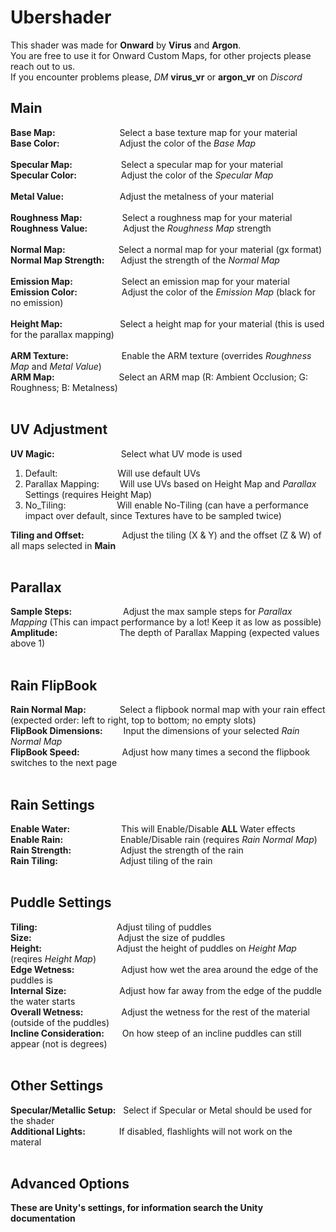 # Ubershader
This shader was made for **Onward** by **Virus** and **Argon**. <br>
You are free to use it for Onward Custom Maps, for other projects please reach out to us. <br>
If you encounter problems please, *DM* **virus_vr** or **argon_vr** on *Discord*

## Main
**Base Map:**  &emsp;&emsp;&emsp;&emsp;&emsp;&emsp;&ensp;&nbsp;           Select a base texture map for your material <br>
**Base Color:**  &emsp;&emsp;&emsp;&emsp;&emsp;&emsp;&nbsp;               Adjust the color of the *Base Map* <br>
<br>
**Specular Map:**  &emsp;&emsp;&emsp;&emsp;&emsp;                         Select a specular map for your material <br>
**Specular Color:**  &emsp;&emsp;&emsp;&emsp;&ensp;                       Adjust the color of the *Specular Map* <br>
<br>
**Metal Value:** &emsp;&nbsp;&emsp;&emsp;&emsp;&emsp;&nbsp;&nbsp;         Adjust the metalness of your material <br>
<br>
**Roughness Map:**  &emsp;&emsp;&emsp;&emsp;                              Select a roughness map for your material <br>
**Roughness Value:** &emsp;&emsp;&emsp;&ensp;                             Adjust the *Roughness Map* strength <br>
<br>
**Normal Map:**  &emsp;&emsp;&emsp;&emsp;&emsp;&ensp;                     Select a normal map for your material (gx format) <br>
**Normal Map Strength:** &emsp;&nbsp;                                     Adjust the strength of the *Normal Map* <br>
<br>
**Emission Map:**  &emsp;&emsp;&emsp;&emsp;&emsp;                         Select an emission map for your material <br>
**Emission Color:** &emsp;&emsp;&emsp;&emsp;&ensp;                        Adjust the color of the *Emission Map* (black for no emission) <br>
<br>
**Height Map:**  &emsp;&emsp;&emsp;&emsp;&emsp;&emsp;                     Select a height map for your material (this is used for the parallax mapping) <br>
<br>
**ARM Texture:** &emsp;&emsp;&emsp;&emsp;&emsp;&ensp;                     Enable the ARM texture (overrides *Roughness Map* and *Metal Value*) <br>
**ARM Map:**  &emsp;&emsp;&emsp;&emsp;&emsp;&emsp;&ensp;&nbsp;            Select an ARM map (R: Ambient Occlusion; G: Roughness; B: Metalness) <br>
<br>
## UV Adjustment
**UV Magic:**  &emsp;&emsp;&emsp;&emsp;&emsp;&emsp;&emsp;                 Select what UV mode is used
1. Default: &emsp;&emsp;&emsp;&emsp;&emsp;&emsp;&nbsp;                  Will use default UVs
2. Parallax Mapping: &emsp;&ensp;&nbsp;                                 Will use UVs based on Height Map and *Parallax* Settings (requires Height Map)
3. No_Tiling: &emsp;&emsp;&emsp;&emsp;&emsp;&nbsp;                      Will enable No-Tiling (can have a performance impact over default, since Textures have to be sampled twice)  <br>

**Tiling and Offset:**  &emsp;&emsp;&emsp;&ensp;&nbsp;                    Adjust the tiling (X & Y) and the offset (Z & W) of all maps selected in **Main** <br>
<br>

## Parallax
**Sample Steps:**  &emsp;&emsp;&emsp;&emsp;&emsp;&nbsp;                   Adjust the max sample steps for *Parallax Mapping* (This can impact performance by a lot! Keep it as low as possible) <br>
**Amplitude:**     &emsp;&emsp;&emsp;&emsp;&emsp;&emsp;&ensp;             The depth of Parallax Mapping (expected values above 1) <br>
<br>
## Rain FlipBook
**Rain Normal Map:**  &emsp;&emsp;&emsp;&nbsp;                            Select a flipbook normal map with your rain effect (expected order: left to right, top to bottom; no empty slots) <br>
**FlipBook Dimensions:**  &emsp;&ensp;&nbsp;                              Input the dimensions of your selected *Rain Normal Map* <br>
**FlipBook Speed:**  &emsp;&emsp;&emsp;&emsp;&nbsp;                       Adjust how many times a second the flipbook switches to the next page <br>
<br>
## Rain Settings
**Enable Water:**  &emsp;&emsp;&emsp;&emsp;&emsp;&nbsp;                   This will Enable/Disable **ALL** Water effects <br>
**Enable Rain:**  &emsp;&emsp;&emsp;&emsp;&emsp;&emsp;                    Enable/Disable rain (requires *Rain Normal Map*) <br>
**Rain Strength:**  &emsp;&emsp;&emsp;&emsp;&ensp;&nbsp;&nbsp;            Adjust the strength of the rain <br>
**Rain Tiling:**  &emsp;&emsp;&emsp;&emsp;&emsp;&emsp;&ensp;              Adjust tiling of the rain <br>
<br>
## Puddle Settings
**Tiling:**  &emsp;&emsp;&emsp;&emsp;&emsp;&emsp;&emsp;&emsp;&ensp;       Adjust tiling of puddles <br>
**Size:**  &emsp;&emsp;&emsp;&emsp;&emsp;&emsp;&emsp;&emsp;&emsp;&nbsp;   Adjust the size of puddles <br>
**Height:**  &emsp;&emsp;&emsp;&emsp;&emsp;&emsp;&emsp;&emsp;             Adjust the height of puddles on *Height Map* (reqires *Height Map*) <br>
**Edge Wetness:**  &emsp;&emsp;&emsp;&emsp;&ensp;&nbsp;                   Adjust how wet the area around the edge of the puddles is <br>
**Internal Size:**  &emsp;&emsp;&emsp;&emsp;&emsp;&ensp;                  Adjust how far away from the edge of the puddle the water starts <br>
**Overall Wetness:**  &emsp;&emsp;&emsp;&ensp;&nbsp;                      Adjust the wetness for the rest of the material (outside of the puddles) <br>
**Incline Consideration:**  &emsp;&ensp;                                  On how steep of an incline puddles can still appear (not is degrees) <br>
<br>
## Other Settings
**Specular/Metallic Setup:** &nbsp;                                       Select if Specular or Metal should be used for the shader <br>
**Additional Lights:**  &emsp;&emsp;&emsp;&nbsp;                          If disabled, flashlights will not work on the materal <br>
<br>
## Advanced Options
**These are Unity's settings, for information search the Unity documentation**
